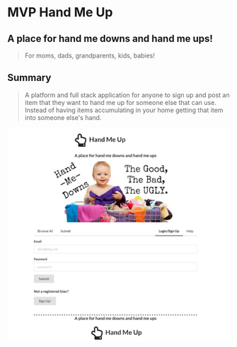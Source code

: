 # MVP Hand Me Up

## A place for hand me downs and hand me ups!

> For moms, dads, grandparents, kids, babies!

## Summary

> A platform and full stack application for anyone to sign up and post an item that they want to hand me up for someone else that can use. Instead of having items accumulating in your home getting that item into someone else's hand.

![MVP](https://github.com/Tina-Luk/mvp-hand-me-up/blob/main/mvp-handmeup.PNG?raw=true)
